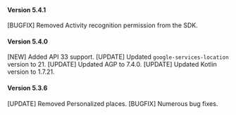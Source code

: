 #### Version 5.4.1
[BUGFIX] Removed Activity recognition permission from the SDK.

#### Version 5.4.0
[NEW] Added API 33 support.
[UPDATE] Updated `google-services-location` version to 21.
[UPDATE] Updated AGP to 7.4.0.
[UPDATE] Updated Kotlin version to 1.7.21.

#### Version 5.3.6
[UPDATE] Removed Personalized places.
[BUGFIX] Numerous bug fixes.
